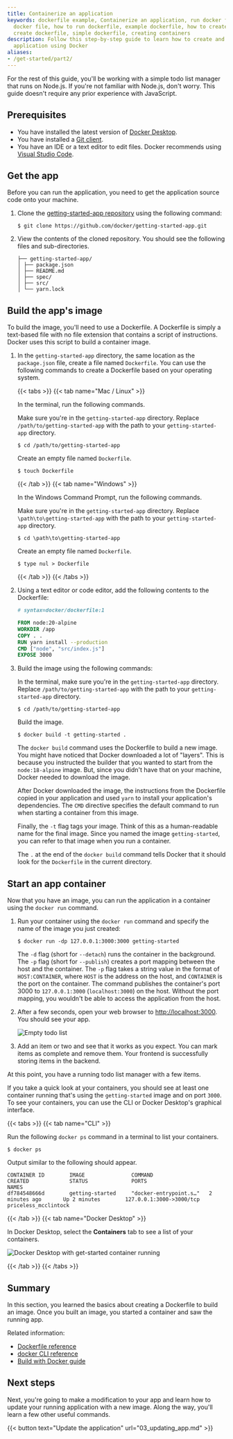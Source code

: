 ```yaml
---
title: Containerize an application
keywords: dockerfile example, Containerize an application, run docker file, running
  docker file, how to run dockerfile, example dockerfile, how to create a docker container,
  create dockerfile, simple dockerfile, creating containers
description: Follow this step-by-step guide to learn how to create and run a containerized
  application using Docker
aliases:
- /get-started/part2/
---
```


For the rest of this guide, you'll be working with a simple todo
list manager that runs on Node.js. If you're not familiar with Node.js,
don't worry. This guide doesn't require any prior experience with JavaScript.

## Prerequisites

- You have installed the latest version of [Docker Desktop](../get-docker.md).
- You have installed a [Git client](https://git-scm.com/downloads).
- You have an IDE or a text editor to edit files. Docker recommends using [Visual Studio Code](https://code.visualstudio.com/).

## Get the app

Before you can run the application, you need to get the application source code onto your machine.

1. Clone the [getting-started-app repository](https://github.com/docker/getting-started-app/tree/main) using the following command:

   ```console
   $ git clone https://github.com/docker/getting-started-app.git
   ```

2. View the contents of the cloned repository. You should see the following files and sub-directories.

   ```
   ├── getting-started-app/
   │ ├── package.json
   │ ├── README.md
   │ ├── spec/
   │ ├── src/
   │ └── yarn.lock
   ```

## Build the app's image

To build the image, you'll need to use a Dockerfile. A Dockerfile is simply a text-based file with no file extension that contains a script of instructions. Docker uses this script to build a container image.

1. In the `getting-started-app` directory, the same location as the `package.json` file, create a file named `Dockerfile`. You can use the following commands to create a Dockerfile based on your operating system.

   {{< tabs >}}
   {{< tab name="Mac / Linux" >}}

   In the terminal, run the following commands.

   Make sure you're in the `getting-started-app` directory. Replace `/path/to/getting-started-app` with the path to your `getting-started-app` directory.

   ```console
   $ cd /path/to/getting-started-app
   ```

   Create an empty file named `Dockerfile`.

   ```console
   $ touch Dockerfile
   ```

   {{< /tab >}}
   {{< tab name="Windows" >}}

   In the Windows Command Prompt, run the following commands.

   Make sure you're in the `getting-started-app` directory. Replace `\path\to\getting-started-app` with the path to your `getting-started-app` directory.

   ```console
   $ cd \path\to\getting-started-app
   ```

   Create an empty file named `Dockerfile`.

   ```console
   $ type nul > Dockerfile
   ```

   {{< /tab >}}
   {{< /tabs >}}

2. Using a text editor or code editor, add the following contents to the Dockerfile:

   ```dockerfile
   # syntax=docker/dockerfile:1
   
   FROM node:20-alpine
   WORKDIR /app
   COPY . .
   RUN yarn install --production
   CMD ["node", "src/index.js"]
   EXPOSE 3000
   ```

3. Build the image using the following commands:

   In the terminal, make sure you're in the `getting-started-app` directory. Replace `/path/to/getting-started-app` with the path to your `getting-started-app` directory.

   ```console
   $ cd /path/to/getting-started-app
   ```

   Build the image.
   ```console
   $ docker build -t getting-started .
   ```

   The `docker build` command uses the Dockerfile to build a new image. You might have noticed that Docker downloaded a lot of "layers". This is because you instructed the builder that you wanted to start from the `node:18-alpine` image. But, since you didn't have that on your machine, Docker needed to download the image.

   After Docker downloaded the image, the instructions from the Dockerfile copied in your application and used `yarn` to install your application's dependencies. The `CMD` directive specifies the default command to run when starting a container from this image.

   Finally, the `-t` flag tags your image. Think of this as a human-readable name for the final image. Since you named the image `getting-started`, you can refer to that image when you run a container.

   The `.` at the end of the `docker build` command tells Docker that it should look for the `Dockerfile` in the current directory.

## Start an app container

Now that you have an image, you can run the application in a container using the `docker run` command.

1. Run your container using the `docker run` command and specify the name of the image you just created:

   ```console
   $ docker run -dp 127.0.0.1:3000:3000 getting-started
   ```

   The `-d` flag (short for `--detach`) runs the container in the background.
   The `-p` flag (short for `--publish`) creates a port mapping between the host and the container.
   The `-p` flag takes a string value in the format of `HOST:CONTAINER`,
   where `HOST` is the address on the host, and `CONTAINER` is the port on the container.
   The command publishes the container's port 3000 to `127.0.0.1:3000` (`localhost:3000`) on the host.
   Without the port mapping, you wouldn't be able to access the application from the host.

2. After a few seconds, open your web browser to [http://localhost:3000](http://localhost:3000).
   You should see your app.

   ![Empty todo list](images/todo-list-empty.png)
   

3. Add an item or two and see that it works as you expect. You can mark items as complete and remove them. Your frontend is successfully storing items in the backend.


At this point, you have a running todo list manager with a few items.

If you take a quick look at your containers, you should see at least one container running that's using the `getting-started` image and on port `3000`. To see your containers, you can use the CLI or Docker Desktop's graphical interface.

{{< tabs >}}
{{< tab name="CLI" >}}

Run the following `docker ps` command in a terminal to list your containers.

```console
$ docker ps
```
Output similar to the following should appear.
```console
CONTAINER ID        IMAGE               COMMAND                  CREATED             STATUS              PORTS                      NAMES
df784548666d        getting-started     "docker-entrypoint.s…"   2 minutes ago       Up 2 minutes        127.0.0.1:3000->3000/tcp   priceless_mcclintock
```

{{< /tab >}}
{{< tab name="Docker Desktop" >}}

In Docker Desktop, select the **Containers** tab to see a list of your containers.

![Docker Desktop with get-started container running](images/dashboard-two-containers.png)

{{< /tab >}}
{{< /tabs >}}

## Summary

In this section, you learned the basics about creating a Dockerfile to build an image. Once you built an image, you started a container and saw the running app.

Related information:

 - [Dockerfile reference](../engine/reference/builder.md)
 - [docker CLI reference](/engine/reference/commandline/cli/)
 - [Build with Docker guide](../build/guide/index.md)

## Next steps

Next, you're going to make a modification to your app and learn how to update your running application with a new image. Along the way, you'll learn a few other useful commands.

{{< button text="Update the application" url="03_updating_app.md" >}}
